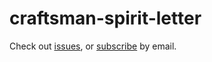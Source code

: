 # craftsman-spirit-letter

Check out [issues](https://github.com/browny/craftsman-spirit-letter/issues), or [subscribe](https://tinyletter.com/craftsman-spirit) by email.
